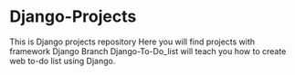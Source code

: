 # Django-Projects
This is Django projects repository
Here you will find projects with framework Django
Branch Django-To-Do_list will teach you how to create web to-do list using Django.
